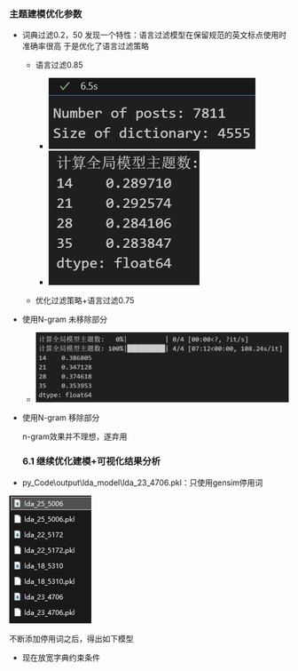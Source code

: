### 主题建模优化参数

- 词典过滤0.2，50
  发现一个特性：语言过滤模型在保留规范的英文标点使用时准确率很高
  于是优化了语言过滤策略

  - 语言过滤0.85

    - ![1748488968573](image/log/1748488968573.png)
    - ![1748489002083](image/log/1748489002083.png)
  - 优化过滤策略+语言过滤0.75
- 使用N-gram 未移除部分

  - ![1748531921649](image/log/1748531921649.png)
- 使用N-gram 移除部分

  n-gram效果并不理想，遂弃用

  ### 6.1 继续优化建模+可视化结果分析
- py_Code\output\lda_model\lda_23_4706.pkl：只使用gensim停用词

![1748787615502](image/log/1748787615502.png)

不断添加停用词之后，得出如下模型

- 现在放宽字典约束条件
